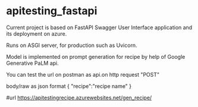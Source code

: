 # apitesting_fastapi
Current project is based on FastAPI Swagger User Interface application and its deployment on azure.

Runs on ASGI server, for production such as Uvicorn.

Model is implemented on prompt generation for recipe by help of Google Generative PaLM api.

You can test the url on postman as api.on http request "POST"  

body/raw as json format
{
"recipe":"recipe name"
}

#url
https://apitestingrecipe.azurewebsites.net/gen_recipe/
